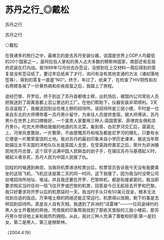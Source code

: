 # 苏丹之行_◎戴松

苏丹之行

苏丹之行

◎戴松

在我诸多的旅行之中，最难忘的是去苏丹安装仪器，该国是世界上GDP人均最低的20个国家之一，是阿拉伯人掌权的黑人占大多数的穆斯林国家，南部还有反政府武装在打内战。我1999年12月份去办签证，没想到在上交材料一周后得到的答复是没有签证纸了，要过年后纸来了才行，询问有没有其他变通的方法（诸如落地签等），得到的答复一直是“NO”。终于，年过了，纸来了，在检查了HIV阴性和左右两臂各挨了一针黄热病和疟疾疫苗之后，我踏上了旅程。

途经巴黎、开罗后，终于到达了苏丹首都喀土穆，出机场后，被国内公司常驻人员把我送到了距离首都上百公里远的工厂。在他们帮助下，仪器安装非常顺利。3天后该返程了，我被送回到设在喀土穆的招待所，该招待所是三层小楼，平时是一位来自东北的大师傅带着一苏丹男仆留守，为来往人员提供食宿。据大师傅讲，苏丹男仆在世界上的口碑极好，一个富贵人家要用三种人:英国管家、菲律宾女佣和苏丹男仆。吃完大师傅给我做的地道的东北菜，看到青、白尼罗河交汇后，潺潺北上，河岸风景旎丽，一片繁荣，不由感慨苏丹和埃及都是尼罗河的赠礼，只要有水它便是一片繁荣富饶的土地。我对苏丹的最初印象来自小学历史课本，据说当年帮助镇压太平天国的洋枪队队长是英国人戈登，在受英政府嘉奖之后，荣升为非洲殖民地苏丹总督，这个双手沾满中国人民鲜血的刽子手，在镇压苏丹马基德起义时，被起义者杀死，苏丹人民为中国人民报了仇。

回程的时候遇到麻烦，当我将机票递进检票台后，检票官员告诉我今天没有我要乘坐的这班飞机，飞机应该是第二天的同一时间，这下我傻了，因为我当时没带公司驻喀招待所地址、电话。并且我还要在开罗、巴黎转机，都是衔接紧密的，我当即要求购买当时任何一班飞往开罗或巴黎的机票，回答是今日无航班去开罗和巴黎。我只好要求将开罗以后的机票延时一天。我当时手头只有50美元现金，根本无法找到合适的饭店。万幸喀土穆的网络还能正常运行。机票得以改期，剩下的事是怎样回到招待所。真是吉人自有天相，我遇到了非洲的“活雷锋”——一位风姿绰约的黑人女士开着她的奔驰，凭借我的印象帮我找到了那栋天堂般的三层小楼前，那苏丹男仆惊讶地上来和我热烈拥抱。从此，我对三种人充满了尊敬和好感:第一是妇女，第二是黑人，第三是穆斯林。

（2004.4.19）